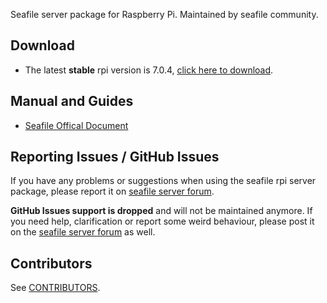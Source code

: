 Seafile server package for Raspberry Pi. Maintained by seafile community.

## Download

- The latest **stable** rpi version is 7.0.4, [click here to download](https://github.com/haiwen/seafile-rpi/releases/download/v7.0.3/seafile-server_7.0.4_pi.tar.gz).

## Manual and Guides

- [Seafile Offical Document](http://manual.seafile.com/deploy/using_sqlite.html)

## Reporting Issues / GitHub Issues

If you have any problems or suggestions when using the seafile rpi server package, please report it on [seafile server forum](https://forum.seafile.com/). 

**GitHub Issues support is dropped** and will not  be maintained anymore. If you need help, clarification or report some weird behaviour, please post it on the [seafile server forum](https://forum.seafile.com/) as well.

## Contributors

See [CONTRIBUTORS](CONTRIBUTORS).
